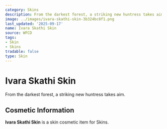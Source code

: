 ```yaml
---
category: Skins
description: From the darkest forest, a striking new huntress takes aim.
image: ../images/ivara-skathi-skin-3b324bc8f1.png
last_updated: '2025-09-17'
name: Ivara Skathi Skin
source: WFCD
tags:
- Skin
- Skins
tradable: false
type: Skin
---
```


# Ivara Skathi Skin

From the darkest forest, a striking new huntress takes aim.

## Cosmetic Information

**Ivara Skathi Skin** is a skin cosmetic item for Skins.

